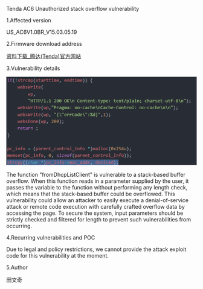 
Tenda AC6 Unauthorized stack overflow vulnerability

1.Affected version

US_AC6V1.0BR_V15.03.05.19

2.Firmware download address

[资料下载_腾达(Tenda)官方网站](https://www.tenda.com.cn/download/detail-2681.html)

3.Vulnerability details

![1](/1.png)

The function "fromDhcpListClient" is vulnerable to a stack-based buffer overflow. When this function reads in a parameter supplied by the user, it passes the variable to the function without performing any length check, which means that the stack-based buffer could be overflowed. This vulnerability could allow an attacker to easily execute a denial-of-service attack or remote code execution with carefully crafted overflow data by accessing the page. To secure the system, input parameters should be strictly checked and filtered for length to prevent such vulnerabilities from occurring.

4.Recurring vulnerabilities and POC

Due to legal and policy restrictions, we cannot provide the attack exploit code for this vulnerability at the moment.

5.Author

田文奇
